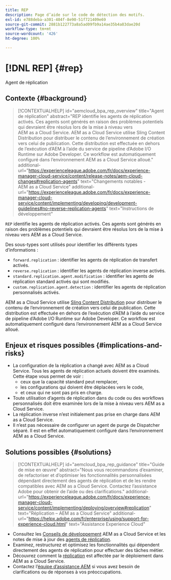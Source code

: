 ```yaml
---
title: REP
description: Page d’aide sur le code de détection des motifs.
exl-id: e788deba-a301-404f-8e90-51f721409e69
source-git-commit: 2881b122773a8a5ad09fb9a14ae35b4a83dae20d
workflow-type: tm+mt
source-wordcount: '426'
ht-degree: 100%

---
```


# [!DNL REP] {#rep}

Agent de réplication

## Contexte {#background}

>[!CONTEXTUALHELP]
>id="aemcloud_bpa_rep_overview"
>title="Agent de réplication"
>abstract="REP identifie les agents de réplication activés. Ces agents sont générés en raison des problèmes potentiels qui devraient être résolus lors de la mise à niveau vers AEM as a Cloud Service. AEM as a Cloud Service utilise Sling Content Distribution pour distribuer le contenu de l’environnement de création vers celui de publication. Cette distribution est effectuée en dehors de l’exécution d’AEM à l’aide du service de pipeline d’Adobe I/O Runtime sur Adobe Developer. Ce workflow est automatiquement configuré dans l’environnement AEM as a Cloud Service alloué."
>additional-url="https://experienceleague.adobe.com/fr/docs/experience-manager-cloud-service/content/release-notes/aem-cloud-changes#replication-agents" text="Changements notables - AEM as a Cloud Service"
>additional-url="https://experienceleague.adobe.com/fr/docs/experience-manager-cloud-service/content/implementing/developing/development-guidelines#no-reverse-replication-agents" text="Instructions de développement"

`REP` identifie les agents de réplication activés. Ces agents sont générés en raison des problèmes potentiels qui devraient être résolus lors de la mise à niveau vers AEM as a Cloud Service.

Des sous-types sont utilisés pour identifier les différents types d’informations :

* `forward.replication` : identifier les agents de réplication de transfert activés.
* `reverse.replication` : identifier les agents de réplication inverse activés.
* `standard.replication.agent.modification` : identifier les agents de réplication standard activés qui sont modifiés.
* `custom.replication.agent.detection` : identifier les agents de réplication personnalisés activés.

AEM as a Cloud Service utilise [Sling Content Distribution](https://sling.apache.org/documentation/bundles/content-distribution.html) pour distribuer le contenu de l’environnement de création vers celui de publication. Cette distribution est effectuée en dehors de l’exécution d’AEM à l’aide du service de pipeline d’Adobe I/O Runtime sur Adobe Developer. Ce workflow est automatiquement configuré dans l’environnement AEM as a Cloud Service alloué.

## Enjeux et risques possibles {#implications-and-risks}

* La configuration de la réplication a changé avec AEM as a Cloud Service. Tous les agents de réplication actuels doivent être examinés. Cette étape vous permet de voir :
   * ceux que la capacité standard peut remplacer,
   * les configurations qui doivent être déplacées vers le code,
   * et ceux qui ne sont pas pris en charge.
* Toute utilisation d’agents de réplication dans du code ou des workflows personnalisés doit être examinée lors de la mise à niveau vers AEM as a Cloud Service.
* La réplication inverse n’est initialement pas prise en charge dans AEM as a Cloud Service.
* Il n’est pas nécessaire de configurer un agent de purge de Dispatcher séparé. Il est en effet automatiquement configuré dans l’environnement AEM as a Cloud Service.

## Solutions possibles {#solutions}

>[!CONTEXTUALHELP]
>id="aemcloud_bpa_rep_guidance"
>title="Guide de mise en œuvre"
>abstract="Nous vous recommandons d’examiner, de refactoriser et d’optimiser les fonctionnalités personnalisées dépendant directement des agents de réplication et de les rendre compatibles avec AEM as a Cloud Service. Contactez l’assistance Adobe pour obtenir de l’aide ou des clarifications."
>additional-url="https://experienceleague.adobe.com/fr/docs/experience-manager-cloud-service/content/implementing/deploying/overview#replication" text="Réplication – AEM as a Cloud Service"
>additional-url="https://helpx.adobe.com/fr/enterprise/using/support-for-experience-cloud.html" text="Assistance Experience Cloud"

* Consultez les [Conseils de développement](https://experienceleague.adobe.com/fr/docs/experience-manager-cloud-service/content/implementing/developing/development-guidelines#no-reverse-replication-agents) AEM as a Cloud Service et les notes de mise à jour des [agents de réplication](https://experienceleague.adobe.com/fr/docs/experience-manager-cloud-service/content/release-notes/aem-cloud-changes#replication-agents).
* Examinez, restructurez et optimisez les fonctionnalités qui dépendent directement des agents de réplication pour effectuer des tâches métier.
* Découvrez comment la [réplication](https://experienceleague.adobe.com/fr/docs/experience-manager-cloud-service/content/implementing/deploying/overview#replication) est affectée par le déploiement dans AEM as a Cloud Service.
* Contactez l’[équipe d’assistance AEM](https://helpx.adobe.com/fr/enterprise/using/support-for-experience-cloud.html) si vous avez besoin de clarifications ou de réponses à vos préoccupations.
